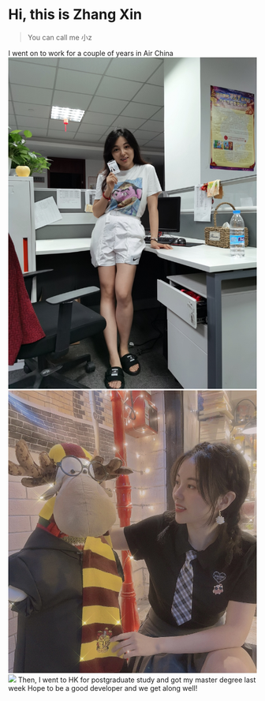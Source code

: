 # Hi, this is Zhang Xin
> You can call me 小z

I went on to work for a couple of years in Air China
<img src='./assets/CA.jpeg' height={200} />
<img src='./assets/cityU.jpeg' height={200} />
<img src='./assets/fighting.jpeg' height={200} />
Then, I went to HK for postgraduate study and got my master degree last week
Hope to be a good developer and we get along well!
